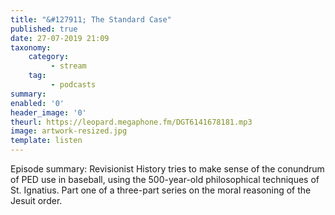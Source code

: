```yaml
---
title: "&#127911; The Standard Case"
published: true
date: 27-07-2019 21:09
taxonomy:
    category:
         - stream
    tag:
         - podcasts
summary:
enabled: '0'
header_image: '0'
theurl: https://leopard.megaphone.fm/DGT6141678181.mp3
image: artwork-resized.jpg
template: listen
---
```

 
Episode summary: Revisionist History tries to make sense of the conundrum of PED use in baseball, using the 500-year-old philosophical techniques of St. Ignatius. Part one of a three-part series on the moral reasoning of the Jesuit order.
